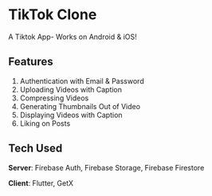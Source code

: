 # TikTok Clone

A Tiktok App- Works on Android & iOS!

## Features
1. Authentication with Email & Password
2. Uploading Videos with Caption
3. Compressing Videos
4. Generating Thumbnails Out of Video
5. Displaying Videos with Caption
6. Liking on Posts

## Tech Used
**Server**: Firebase Auth, Firebase Storage, Firebase Firestore

**Client**: Flutter, GetX
